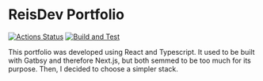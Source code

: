 # ReisDev Portfolio

[![Actions Status](https://github.com/reisdev/portfolio/workflows/Deploy/badge.svg)](https://github.com/reisdev/portfolio/actions)
[![Build and Test](https://github.com/reisdev/portfolio/actions/workflows/test.yml/badge.svg)](https://github.com/reisdev/portfolio/actions/workflows/test.yml)

This portfolio was developed using React and Typescript. It used to be built with Gatbsy and therefore Next.js, but both semmed to be too much for its purpose. Then, I decided to choose a simpler stack.
